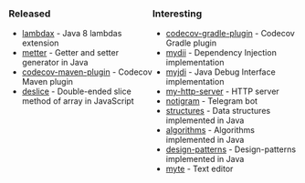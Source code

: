 <div style="width: 50%; overflow: auto; float: left;">
  <h3>Released</h3>
  <ul>
    <li>
      <a href="https://github.com/alexengrig/lambdax">lambdax</a>
      <span>- Java 8 lambdas extension</span>
    </li>
    <li>
      <a href="https://github.com/alexengrig/metter">metter</a>
      <span>- Getter and setter generator in Java</span>
    </li>
    <li>
      <a href="https://github.com/alexengrig/codecov-maven-plugin">codecov-maven-plugin</a>
      <span>- Codecov Maven plugin</span>
    </li>
    <li>
      <a href="https://github.com/alexengrig/deslice">deslice</a>
      <span>- Double-ended slice method of array in JavaScript</span>
    </li>
  </ul>
</div>
<div style="width: 50%; overflow: auto;">
  <h3>Interesting</h3>
  <ul>
    <li>
      <a href="https://github.com/alexengrig/codecov-gradle-plugin">codecov-gradle-plugin</a>
      <span>- Codecov Gradle plugin</span>
    </li>
    <li>
      <a href="https://github.com/alexengrig/mydii">mydii</a>
      <span>- Dependency Injection implementation</span>
    </li>
    <li>
      <a href="https://github.com/alexengrig/myjdi">myjdi</a>
      <span>- Java Debug Interface implementation</span>
    </li>
    <li>
      <a href="https://github.com/alexengrig/my-http-server">my-http-server</a>
      <span>- HTTP server</span>
    </li>
    <li>
      <a href="https://github.com/alexengrig/notigram">notigram</a>
      <span>- Telegram bot</span>
    </li>
    <li>
      <a href="https://github.com/alexengrig/structures">structures</a>
      <span>- Data structures implemented in Java</span>
    </li>
    <li>
      <a href="https://github.com/alexengrig/algorithms">algorithms</a>
      <span>- Algorithms implemented in Java</span>
    </li>
    <li>
      <a href="https://github.com/alexengrig/design-patterns">design-patterns</a>
      <span>- Design-patterns implemented in Java</span>
    </li>
    <li>
      <a href="https://github.com/alexengrig/myte">myte</a>
      <span>- Text editor</span>
    </li>
  </ul>
</div>

<!--
**alexengrig/alexengrig** is a ✨ _special_ ✨ repository because its `README.md` (this file) appears on your GitHub profile.

Here are some ideas to get you started:

- 🔭 I’m currently working on ...
- 🌱 I’m currently learning ...
- 👯 I’m looking to collaborate on ...
- 🤔 I’m looking for help with ...
- 💬 Ask me about ...
- 📫 How to reach me: ...
- 😄 Pronouns: ...
- ⚡ Fun fact: ...
-->
